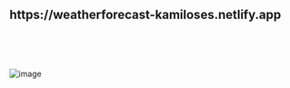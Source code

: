 <h2>https://weatherforecast-kamiloses.netlify.app</h2> <br><br><br>

![image](https://github.com/user-attachments/assets/742a7bf8-b204-453f-b7ea-7cd6948c5a34)


